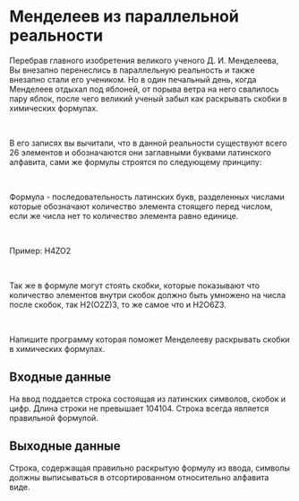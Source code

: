 # Менделеев из параллельной реальности

Перебрав главного изобретения великого ученого Д. И. Менделеева, Вы внезапно перенеслись в параллельную реальность и также внезапно стали его учеником. Но в один печальный день, когда Менделеев отдыхал под яблоней, от порыва ветра на него свалилось пару яблок, после чего великий ученый забыл как раскрывать скобки в химических формулах.

‌

В его записях вы вычитали, что в данной реальности существуют всего 26 элементов и обозначаются они заглавными буквами латинского алфавита, сами же формулы строятся по следующему принципу:

‌

Формула - последовательность латинских букв, разделенных числами которые обозначают количество элемента стоящего перед числом, если же числа нет то количество элемента равно единице.

‌

Пример: H4ZO2

‌

Так же в формуле могут стоять скобки, которые показывают что количество элементов внутри скобок должно быть умножено на числа после скобок, так H2(O2Z)3, то же самое что и H2O6Z3.

‌

Напишите программу которая поможет Менделееву раскрывать скобки в химических формулах.

## Входные данные

На ввод поддается строка состоящая из латинских символов, скобок и цифр. Длина строки не превышает 104104. Строка всегда является правильной формулой.

## Выходные данные

Строка, содержащая правильно раскрытую формулу из ввода, символы должны выписываться в отсортированном относительно алфавита виде.